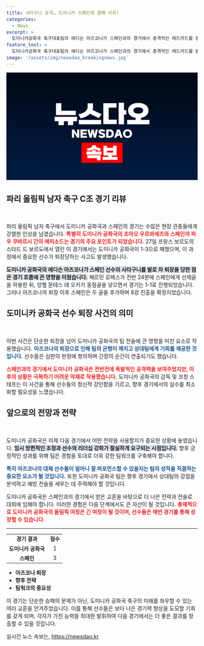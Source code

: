 ```yaml
---
title: 사타구니 공격… 도미니카 스페인에 참패 이유!
categories:
  - News
excerpt: >
  도미니카공화국 축구대표팀의 에디슨 아즈코나가 스페인과의 경기에서 충격적인 레드카드를 받으며 퇴장당했습니다. 경기 중 사타구니를 가격한 그는 팀의 동점 기회를 날려버리고 말았습니다. 과연 그의 행동이 팀에 어떤 영향을 미쳤을까요?
feature_text: >
  도미니카공화국 축구대표팀의 에디슨 아즈코나가 스페인과의 경기에서 충격적인 레드카드를 받으며 퇴장당했습니다. 경기 중 사타구니를 가격한 그는 팀의 동점 기회를 날려버리고 말았습니다. 과연 그의 행동이 팀에 어떤 영향을 미쳤을까요?
image: '/assets/img/newsdao_breakingnews.jpg'
---
```


<p><img src="/assets/img/newsdao_breakingnews.jpg" alt="bookingtag 속보" /></p>

<h2 data-ke-size="size26">파리 올림픽 남자 축구 C조 경기 리뷰</h2>

<p data-ke-size="size16">&nbsp;</p>

<p>파리 올림픽 남자 축구에서 도미니카 공화국과 스페인의 경기는 수많은 현장 관중들에게 강렬한 인상을 남겼습니다. <b><span style="color: #ee2323;">특별히 도미니카 공화국의 조아오 우르바에즈와 스페인의 파우 쿠바르시 간의 에피소드는 경기의 주요 포인트가 되었습니다.</span></b> 27일 프랑스 보르도의 스타드 드 보르도에서 열린 이 경기에서는 도미니카 공화국이 1-3으로 패했으며, 이 과정에서 중요한 선수가 퇴장당하는 사고도 발생했습니다.</p>

<p><b><span style="background-color: #21538527;">도미니카 공화국의 에디슨 아즈코나가 스페인 선수의 사타구니를 발로 차 퇴장을 당한 점은 경기 흐름에 큰 영향을 미쳤습니다.</span></b> 페르민 로페스가 전반 24분에 스페인에게 선제골을 허용한 뒤, 앙헬 몬테스 데 오카가 동점골을 넣으면서 경기는 1-1로 진행되었습니다. 그러나 아즈코나의 퇴장 이후 스페인은 두 골을 추가하며 8강 진출을 확정지었습니다.</p>

<h2 data-ke-size="size26">도미니카 공화국 선수 퇴장 사건의 의미</h2>

<p data-ke-size="size16">&nbsp;</p>

<p>이번 사건은 단순한 퇴장을 넘어 도미니카 공화국의 팀 전술에 큰 영향을 미친 요소로 작용했습니다. <b><span style="color: #1a5490;">아즈코나의 퇴장으로 인해 팀의 균형이 깨지고 상대팀에게 기회를 제공한 것입니다.</span></b> 선수들은 심판의 판정에 항의하며 긴장의 순간이 연출되기도 했습니다. </p>

<p><b><span style="color: #ee2323;">스페인과의 경기에서 도미니카 공화국은 전반전에 폭발적인 공격력을 보여주었지만, 이후의 상황은 극복하기 어려운 악재로 작용했습니다.</span></b> 도미니카 공화국의 감독 및 코칭 스태프는 이 사건을 통해 선수들의 정신적 강인함을 기르고, 향후 경기에서의 실수를 최소화할 필요성을 느꼈습니다.</p>

<h2 data-ke-size="size26">앞으로의 전망과 전략</h2>

<p data-ke-size="size16">&nbsp;</p>

<p>도미니카 공화국은 이제 다음 경기에서 어떤 전략을 사용할지가 중요한 상황에 놓였습니다. <b><span style="background-color: #21538527;">임시 방편적인 조정과 선수의 리더십 강화가 절실하게 요구되는 시점입니다.</span></b> 향후 긍정적인 성과를 위해 팀은 경험을 토대로 더욱 강한 팀워크를 구축해야 합니다.</p>

<p><b><span style="color: #1a5490;">특히 아즈코나의 대체 선수들이 얼마나 잘 퍼포먼스할 수 있을지는 팀의 성적을 직결하는 중요한 요소가 될 것입니다.</span></b> 또한 도미니카 공화국 팀은 향후 경기에서 상대팀의 강점을 분석하고 예방 전술을 세우는 데 주력해야 할 것입니다.</p>

<p data-ke-size="size16"></p>

<p>도미니카 공화국은 스페인과의 경기에서 얻은 교훈을 바탕으로 더 나은 전략과 전술로 대회에 임해야 합니다. 이러한 경험은 다음 단계에서도 큰 자산이 될 것입니다. <b><span style="color: #ee2323;">총체적으로 도미니카 공화국의 올림픽 여정은 긴 여정이 될 것이며, 선수들은 매번 경기를 통해 성장할 수 있습니다.</span></b> </p>

<hr>

<table>
<tr>
<td style="text-align: center; height: 17px;"><b>경기 결과</b></td>
<td style="text-align: center; height: 17px;"><b>점수</b></td>
</tr>
<tr>
<td style="text-align: center; height: 17px;"><b>도미니카 공화국</b></td>
<td style="text-align: center; height: 17px;">1</td>
</tr>
<tr>
<td style="text-align: center; height: 17px;"><b>스페인</b></td>
<td style="text-align: center; height: 17px;">3</td>
</tr>
</table>

<ul>
<li><b>아즈코나 퇴장</b></li>
<li><b>향후 전략</b></li>
<li><b>팀워크의 중요성</b></li>
</ul>

<p data-ke-size="size16"></p> 

<p>이 경기는 단순한 승패의 문제가 아닌, 도미니카 공화국 축구의 미래를 좌우할 수 있는 여러 교훈을 안겨주었습니다. 이를 통해 선수들은 보다 나은 경기력 향상을 도모할 기회를 갖게 되며, 각자가 가진 능력을 최대한 발휘하여 다음 경기에서는 더 좋은 결과를 창출할 수 있을 것입니다.</p>
실시간 뉴스 속보는, <a href="https://newsdao.kr" rel="dofollow">https://newsdao.kr</a>


